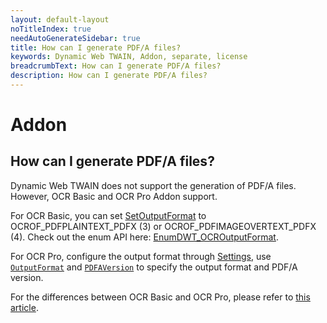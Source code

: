 ```yaml
---
layout: default-layout
noTitleIndex: true
needAutoGenerateSidebar: true
title: How can I generate PDF/A files?
keywords: Dynamic Web TWAIN, Addon, separate, license
breadcrumbText: How can I generate PDF/A files?
description: How can I generate PDF/A files?
---
```


# Addon

## How can I generate PDF/A files?

Dynamic Web TWAIN does not support the generation of PDF/A files. However, OCR Basic and OCR Pro Addon support. 

For OCR Basic, you can set <a href="https://www.dynamsoft.com/web-twain/docs-archive/v17.2.1/info/api/Addon_OCR.html?ver=17.2.1#setoutputformat" target="_blank">SetOutputFormat</a> to OCROF_PDFPLAINTEXT_PDFX (3)	or OCROF_PDFIMAGEOVERTEXT_PDFX (4). Check out the enum API here: <a href="https://www.dynamsoft.com/web-twain/docs-archive/v17.2.1/info/api/Dynamsoft_Enum.html?ver=17.2.1#dynamsoftdwtenumdwt_ocroutputformat" target="_blank">EnumDWT_OCROutputFormat</a>.

For OCR Pro, configure the output format through <a href="https://www.dynamsoft.com/web-twain/docs-archive/v17.2.1/info/api/Addon_OCRPro.html?ver=17.2.1#settings" target="_blank">Settings</a>, use <a href="https://www.dynamsoft.com/web-twain/docs-archive/v17.2.1/info/api/Dynamsoft_Enum.html?ver=17.2.1#dynamsoftdwtenumdwt_ocrprooutputformat" target="_blank">`OutputFormat`</a> and <a href="https://www.dynamsoft.com/web-twain/docs-archive/v17.2.1/info/api/Dynamsoft_Enum.html?ver=17.2.1#dynamsoftdwtenumdwt_ocrpropdfaversion" target="_blank">`PDFAVersion`</a> to specify the output format and PDF/A version.


For the differences between OCR Basic and OCR Pro, please refer to [this article]({{site.faq}}difference-between-ocr-basic-and-pro.html).
